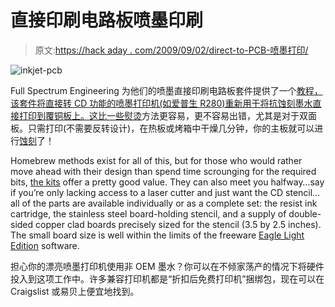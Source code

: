 # 直接印刷电路板喷墨印刷

> 原文:[https://hack aday . com/2009/09/02/direct-to-PCB-喷墨打印/](https://hackaday.com/2009/09/02/direct-to-pcb-inkjet-printing/)

![inkjet-pcb](../Images/780a54f2b9e37d3d30dafa0bac102b20.png "inkjet-pcb")

Full Spectrum Engineering 为他们的喷墨直接印刷电路板套件提供了一个[教程，该套件将直接转 CD 功能的喷墨打印机(如爱普生 R280)重新用于将抗蚀刻墨水直接打印到覆铜板上。这比一些](http://www.fullspectrumengineering.com/tutorial.html)[熨烫](http://hackaday.com/2009/08/12/pcb-toner-transfer-with-dowel/)方法更容易，更不容易出错，尤其是对于双面板。只需打印(不需要反转设计)，在热板或烤箱中干燥几分钟，你的主板就可以进行[蚀刻](http://hackaday.com/2009/07/13/etch-pcbs-with-ferric-chloride-and-a-sponge/)了！

Homebrew methods exist for all of this, but for those who would rather move ahead with their design than spend time scrounging for the required bits, [the kits](http://www.fullspectrumengineering.com/pcbinkjet.html) offer a pretty good value. They can also meet you halfway…say if you’re only lacking access to a laser cutter and just want the CD stencil…all of the parts are available individually or as a complete set: the resist ink cartridge, the stainless steel board-holding stencil, and a supply of double-sided copper clad boards precisely sized for the stencil (3.5 by 2.5 inches). The small board size is well within the limits of the freeware [Eagle Light Edition](http://www.cadsoft.de/freeware.htm) software.

担心你的漂亮喷墨打印机使用非 OEM 墨水？你可以在不倾家荡产的情况下将硬件投入到这项工作中。许多兼容打印机都是“折扣后免费打印机”捆绑包，现在可以在 Craigslist 或易贝上便宜地找到。